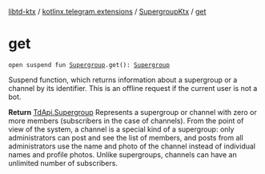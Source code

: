 [libtd-ktx](../../index.md) / [kotlinx.telegram.extensions](../index.md) / [SupergroupKtx](index.md) / [get](./get.md)

# get

`open suspend fun `[`Supergroup`](https://tdlibx.github.io/td/docs/org/drinkless/td/libcore/telegram/TdApi/Supergroup.html)`.get(): `[`Supergroup`](https://tdlibx.github.io/td/docs/org/drinkless/td/libcore/telegram/TdApi/Supergroup.html)

Suspend function, which returns information about a supergroup or a channel by its identifier.
This is an offline request if the current user is not a bot.

**Return**
[TdApi.Supergroup](https://tdlibx.github.io/td/docs/org/drinkless/td/libcore/telegram/TdApi/Supergroup.html) Represents a supergroup or channel with zero or more members
(subscribers in the case of channels). From the point of view of the system, a channel is a
special kind of a supergroup: only administrators can post and see the list of members, and posts
from all administrators use the name and photo of the channel instead of individual names and
profile photos. Unlike supergroups, channels can have an unlimited number of subscribers.

